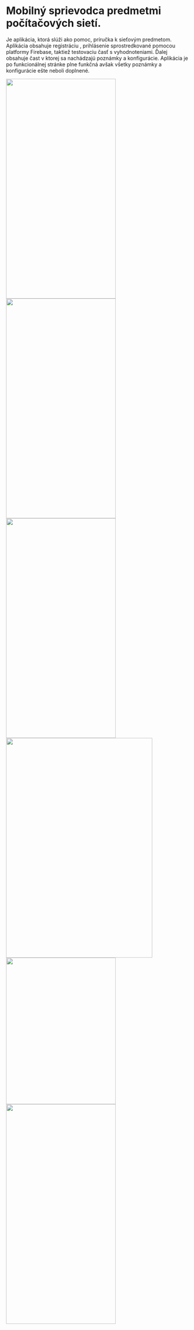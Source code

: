 # Mobilný sprievodca predmetmi počítačových sietí.

 Je aplikácia, ktorá slúži ako pomoc, príručka k sieťovým predmetom. Aplikácia obsahuje registráciu , prihlásenie sprostredkované pomocou platformy Firebase, taktiež testovaciu časť s vyhodnoteniami. Ďalej obsahuje čast v ktorej sa nachádzajú poznámky a konfigurácie. Aplikácia je po funkcionálnej stránke plne funkčná avšak všetky poznámky a konfigurácie ešte neboli doplnené.

<img src="https://user-images.githubusercontent.com/84771333/119477060-ef9bdc80-bd4e-11eb-9403-f84de8eb2c0e.png" width="300" height="600">
<img src="https://user-images.githubusercontent.com/84771333/119477142-ff1b2580-bd4e-11eb-8137-d9a4cfea60ef.png" width="300" height="600">
<img src="https://user-images.githubusercontent.com/84771333/119479594-1529e580-bd51-11eb-902f-284d517da188.png" width="300" height="600">
<img src="https://user-images.githubusercontent.com/84771333/119479625-1e1ab700-bd51-11eb-8bb5-9feef3b6efb7.png" width="400" height="600">
<img src="https://user-images.githubusercontent.com/84771333/119479659-27a41f00-bd51-11eb-8ea3-da88f11c1c39.png" width="300" height="400">

<img src="https://user-images.githubusercontent.com/84771333/119480561-160f4700-bd52-11eb-8a3a-af05dac366ea.png" width="300" height="600">
